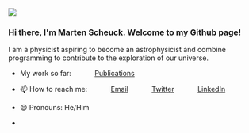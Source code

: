 <img src="https://images.unsplash.com/photo-1444492417251-9c84a5fa18e0?ixlib=rb-1.2.1&ixid=eyJhcHBfaWQiOjEyMDd9&auto=format&fit=crop&w=975&h=300&q=80"/>

### Hi there, I'm Marten Scheuck. Welcome to my Github page!
I am a physicist aspiring to become an astrophysicist and combine programming to contribute to the exploration of our universe.

- My work so far:
&nbsp;&nbsp;&nbsp;&nbsp;&nbsp;&nbsp;&nbsp;&nbsp;&nbsp;&nbsp; [Publications](https://www.researchgate.net/profile/Marten-Scheuck-2)

- 📫 How to reach me:
&nbsp;&nbsp;&nbsp;&nbsp;&nbsp;&nbsp;&nbsp;&nbsp;&nbsp;&nbsp; [Email](martenscheuck@gmail.com)
&nbsp;&nbsp;&nbsp;&nbsp;&nbsp;&nbsp;&nbsp;&nbsp;&nbsp;&nbsp; [Twitter](https://www.twitter.com/cmvnk)
&nbsp;&nbsp;&nbsp;&nbsp;&nbsp;&nbsp;&nbsp;&nbsp;&nbsp;&nbsp; [LinkedIn](https://www.linkedin.com/in/marten-scheuck/)
- 😄 Pronouns: He/Him
- 
